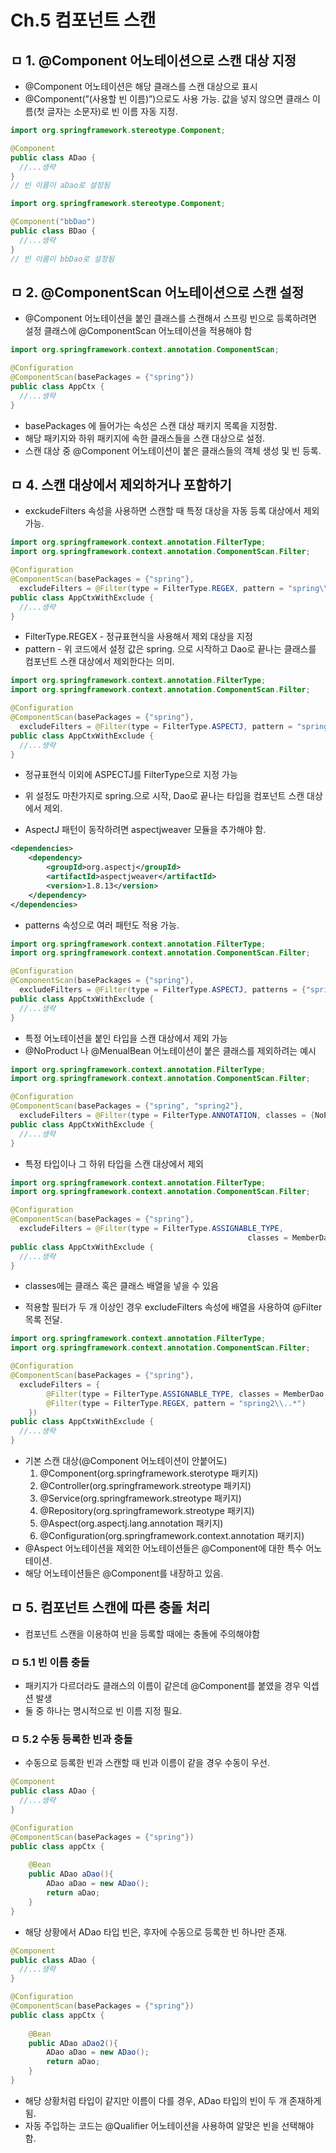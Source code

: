 # Ch.5 컴포넌트 스캔

## ㅁ 1. @Component 어노테이션으로 스캔 대상 지정

- @Component 어노테이션은 해당 클래스를 스캔 대상으로 표시
- @Component(”(사용할 빈 이름)”)으로도 사용 가능. 값을 넣지 않으면 클래스 이름(첫 글자는 소문자)로 빈 이름 자동 지정.

```java
import org.springframework.stereotype.Component;

@Component
public class ADao {
  //...생략
}
// 빈 이름이 aDao로 설정됨 
```



```java
import org.springframework.stereotype.Component;

@Component("bbDao")
public class BDao {
  //...생략
}
// 빈 이름이 bbDao로 설정됨
```

## ㅁ 2. @ComponentScan 어노테이션으로 스캔 설정

- @Component 어노테이션을 붙인 클래스를 스캔해서 스프링 빈으로 등록하려면 설정 클래스에 @ComponentScan 어노테이션을 적용해야 함

```java
import org.springframework.context.annotation.ComponentScan;

@Configuration
@ComponentScan(basePackages = {"spring"})
public class AppCtx {
  //...생략
}
```

- basePackages 에 들어가는 속성은 스캔 대상 패키지 목록을 지정함.
- 해당 패키지와 하위 패키지에 속한 클래스들을 스캔 대상으로 설정.
- 스캔 대상 중 @Component 어노테이션이 붙은 클래스들의 객체 생성 및 빈 등록.


## ㅁ 4. 스캔 대상에서 제외하거나 포함하기

- exckudeFilters 속성을 사용하면 스캔할 때 특정 대상을 자동 등록 대상에서 제외 가능.

```java
import org.springframework.context.annotation.FilterType;
import org.springframework.context.annotation.ComponentScan.Filter;

@Configuration
@ComponentScan(basePackages = {"spring"},
  excludeFilters = @Filter(type = FilterType.REGEX, pattern = "spring\\..*Dao"))
public class AppCtxWithExclude {
  //...생략
}
```

- FilterType.REGEX - 정규표현식을 사용해서 제외 대상을 지정
- pattern - 위 코드에서 설정 값은 spring. 으로 시작하고 Dao로 끝나는 클래스를 컴포넌트 스캔 대상에서 제외한다는 의미.

```java
import org.springframework.context.annotation.FilterType;
import org.springframework.context.annotation.ComponentScan.Filter;

@Configuration
@ComponentScan(basePackages = {"spring"},
  excludeFilters = @Filter(type = FilterType.ASPECTJ, pattern = "spring.*Dao"))
public class AppCtxWithExclude {
  //...생략
}

```

- 정규표현식 이외에 ASPECTJ를 FilterType으로 지정 가능
- 위 설정도 마찬가지로 spring.으로 시작, Dao로 끝나는 타입을 컴포넌트 스캔 대상에서 제외.

- AspectJ 패턴이 동작하려면 aspectjweaver 모듈을 추가해야 함.

```xml
<dependencies>
	<dependency>
		<groupId>org.aspectj</groupId>
		<artifactId>aspectjweaver</artifactId>
		<version>1.8.13</version>
	</dependency>
</dependencies>

```

- patterns 속성으로 여러 패턴도 적용 가능.

```java
import org.springframework.context.annotation.FilterType;
import org.springframework.context.annotation.ComponentScan.Filter;

@Configuration
@ComponentScan(basePackages = {"spring"},
  excludeFilters = @Filter(type = FilterType.ASPECTJ, patterns = {"spring.*Dao","spring.*Vo"}))
public class AppCtxWithExclude {
  //...생략
}

```

- 특정 어노테이션을 붙인 타입을 스캔 대상에서 제외 가능
- @NoProduct 나 @MenualBean 어노테이션이 붙은 클래스를 제외하려는 예시

```java
import org.springframework.context.annotation.FilterType;
import org.springframework.context.annotation.ComponentScan.Filter;

@Configuration
@ComponentScan(basePackages = {"spring", "spring2"},
  excludeFilters = @Filter(type = FilterType.ANNOTATION, classes = {NoProduct.class, ManualBean.class}))
public class AppCtxWithExclude {
  //...생략
}
```

- 특정 타입이나 그 하위 타입을 스캔 대상에서 제외

```java
import org.springframework.context.annotation.FilterType;
import org.springframework.context.annotation.ComponentScan.Filter;

@Configuration
@ComponentScan(basePackages = {"spring"},
  excludeFilters = @Filter(type = FilterType.ASSIGNABLE_TYPE,
													 classes = MemberDao.class))
public class AppCtxWithExclude {
  //...생략
}
```

- classes에는 클래스 혹은 클래스 배열을 넣을 수 있음

- 적용할 필터가 두 개 이상인 경우 excludeFilters 속성에 배열을 사용하여 @Filter 목록 전달.

```java
import org.springframework.context.annotation.FilterType;
import org.springframework.context.annotation.ComponentScan.Filter;

@Configuration
@ComponentScan(basePackages = {"spring"},
  excludeFilters = {
		@Filter(type = FilterType.ASSIGNABLE_TYPE, classes = MemberDao.class), 
		@Filter(type = FilterType.REGEX, pattern = "spring2\\..*")
	})
public class AppCtxWithExclude {
  //...생략
}
```

- 기본 스캔 대상(@Component 어노테이션이 안붙어도)
    1. @Component(org.springframework.sterotype 패키지)
    2. @Controller(org.springframework.streotype 패키지)
    3. @Service(org.springframework.streotype 패키지)
    4. @Repository(org.springframework.streotype 패키지)
    5. @Aspect(org.aspectj.lang.annotation 패키지)
    6. @Configuration(org.springframework.context.annotation 패키지)
- @Aspect 어노테이션을 제외한 어노테이션들은  @Component에 대한 특수 어노테이션.
- 해당 어노테이션들은 @Component를 내장하고 있음.

## ㅁ 5. 컴포넌트 스캔에 따른 충돌 처리

- 컴포넌트 스캔을 이용하여 빈을 등록할 때에는 충돌에 주의해야함

### ㅁ 5.1 빈 이름 충돌

- 패키지가 다르더라도 클래스의 이름이 같은데 @Component를 붙였을 경우 익셉션 발생
- 둘 중 하나는 명시적으로 빈 이름 지정 필요.

### ㅁ 5.2 수동 등록한 빈과 충돌

- 수동으로 등록한 빈과 스캔할 때 빈과 이름이 같을 경우 수동이 우선.

```java
@Component
public class ADao {
  //...생략
}
```

```java
@Configuration
@ComponentScan(basePackages = {"spring"})
public class appCtx {
	
	@Bean
	public ADao aDao(){
		ADao aDao = new ADao();
		return aDao;
	}
}
```

- 해당 상황에서 ADao 타입 빈은, 후자에 수동으로 등록한 빈 하나만 존재.

```java
@Component
public class ADao {
  //...생략
}
```

```java
@Configuration
@ComponentScan(basePackages = {"spring"})
public class appCtx {
	
	@Bean
	public ADao aDao2(){
		ADao aDao = new ADao();
		return aDao;
	}
}
```

- 해당 상황처럼 타입이 같지만 이름이 다를 경우, ADao 타입의 빈이 두 개 존재하게 됨.
- 자동 주입하는 코드는 @Qualifier 어노테이션을 사용하여 알맞은 빈을 선택해야 함.